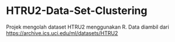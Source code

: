 # HTRU2-Data-Set-Clustering
Projek mengolah dataset HTRU2 menggunakan R. Data diambil dari https://archive.ics.uci.edu/ml/datasets/HTRU2
